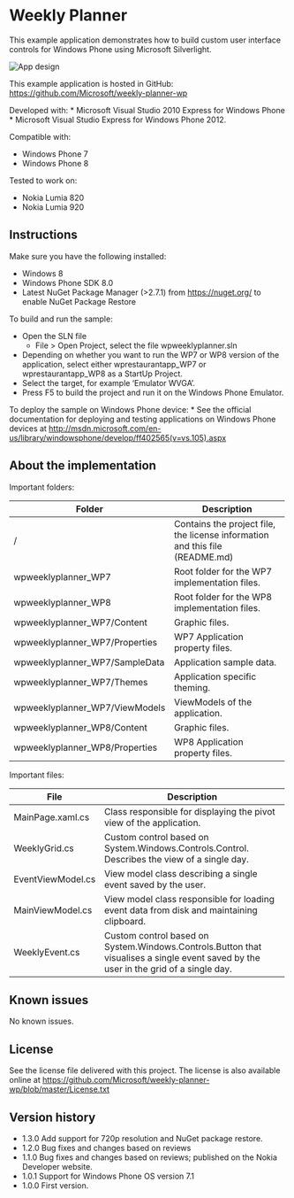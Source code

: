 Weekly Planner
==============

This example application demonstrates how to build custom user interface controls for Windows Phone using Microsoft Silverlight.

![App design](/doc/WP7_weekly_planner.png?raw=true)

This example application is hosted in GitHub: https://github.com/Microsoft/weekly-planner-wp

Developed with: \* Microsoft Visual Studio 2010 Express for Windows Phone \* Microsoft Visual Studio Express for Windows Phone 2012.

Compatible with:

-   Windows Phone 7
-   Windows Phone 8

Tested to work on:

-   Nokia Lumia 820
-   Nokia Lumia 920

Instructions
------------

Make sure you have the following installed:

-   Windows 8
-   Windows Phone SDK 8.0
-   Latest NuGet Package Manager (&gt;2.7.1) from https://nuget.org/ to enable NuGet Package Restore

To build and run the sample:

-   Open the SLN file
    -   File &gt; Open Project, select the file wpweeklyplanner.sln
-   Depending on whether you want to run the WP7 or WP8 version of the application, select either wprestaurantapp\_WP7 or wprestaurantapp\_WP8 as a StartUp Project.  
-   Select the target, for example ‘Emulator WVGA’.
-   Press F5 to build the project and run it on the Windows Phone Emulator.

To deploy the sample on Windows Phone device: \* See the official documentation for deploying and testing applications on Windows Phone devices at http://msdn.microsoft.com/en-us/library/windowsphone/develop/ff402565(v=vs.105).aspx

About the implementation
------------------------

Important folders:

<table style="width:99%;"><colgroup><col style="width: 35%" /><col style="width: 64%" /></colgroup><thead><tr class="header"><th>Folder</th><th>Description</th></tr></thead><tbody><tr class="odd"><td>/</td><td>Contains the project file, the license information and this file (README.md)</td></tr><tr class="even"><td>wpweeklyplanner_WP7</td><td>Root folder for the WP7 implementation files.</td></tr><tr class="odd"><td>wpweeklyplanner_WP8</td><td>Root folder for the WP8 implementation files.</td></tr><tr class="even"><td>wpweeklyplanner_WP7/Content</td><td>Graphic files.</td></tr><tr class="odd"><td>wpweeklyplanner_WP7/Properties</td><td>WP7 Application property files.</td></tr><tr class="even"><td>wpweeklyplanner_WP7/SampleData</td><td>Application sample data.</td></tr><tr class="odd"><td>wpweeklyplanner_WP7/Themes</td><td>Application specific theming.</td></tr><tr class="even"><td>wpweeklyplanner_WP7/ViewModels</td><td>ViewModels of the application.</td></tr><tr class="odd"><td>wpweeklyplanner_WP8/Content</td><td>Graphic files.</td></tr><tr class="even"><td>wpweeklyplanner_WP8/Properties</td><td>WP8 Application property files.</td></tr></tbody></table>

Important files:

<table style="width:99%;"><colgroup><col style="width: 26%" /><col style="width: 73%" /></colgroup><thead><tr class="header"><th>File</th><th>Description</th></tr></thead><tbody><tr class="odd"><td>MainPage.xaml.cs</td><td>Class responsible for displaying the pivot view of the application.</td></tr><tr class="even"><td>WeeklyGrid.cs</td><td>Custom control based on System.Windows.Controls.Control. Describes the view of a single day.</td></tr><tr class="odd"><td>EventViewModel.cs</td><td>View model class describing a single event saved by the user.</td></tr><tr class="even"><td>MainViewModel.cs</td><td>View model class responsible for loading event data from disk and maintaining clipboard.</td></tr><tr class="odd"><td>WeeklyEvent.cs</td><td>Custom control based on System.Windows.Controls.Button that visualises a single event saved by the user in the grid of a single day.</td></tr></tbody></table>

Known issues
------------

No known issues.

License
-------

See the license file delivered with this project. The license is also available online at https://github.com/Microsoft/weekly-planner-wp/blob/master/License.txt

Version history
---------------

-   1.3.0 Add support for 720p resolution and NuGet package restore.
-   1.2.0 Bug fixes and changes based on reviews
-   1.1.0 Bug fixes and changes based on reviews; published on the Nokia Developer website.
-   1.0.1 Support for Windows Phone OS version 7.1
-   1.0.0 First version.

